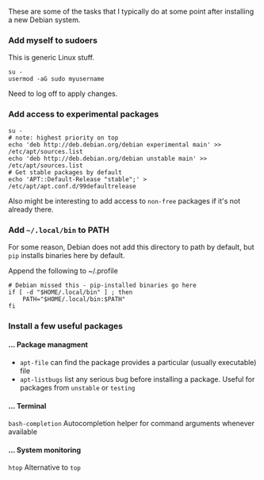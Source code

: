 
These are some of the tasks that I typically do at some point after installing a new Debian system.

### Add myself to sudoers

This is generic Linux stuff.

```
su -
usermod -aG sudo myusername
```
Need to log off to apply changes.

### Add access to experimental packages
```
su -
# note: highest priority on top
echo 'deb http://deb.debian.org/debian experimental main' >> /etc/apt/sources.list
echo 'deb http://deb.debian.org/debian unstable main' >> /etc/apt/sources.list
# Get stable packages by default
echo 'APT::Default-Release "stable";' > /etc/apt/apt.conf.d/99defaultrelease
```

Also might be interesting to add access to `non-free` packages if it's not already there.

### Add `~/.local/bin` to PATH

For some reason, Debian does not add this directory to path by default, but `pip` installs binaries here by default.

Append the following to ~/.profile

```
# Debian missed this - pip-installed binaries go here
if [ -d "$HOME/.local/bin" ] ; then
    PATH="$HOME/.local/bin:$PATH"
fi
```



### Install a few useful packages

#### ... Package managment

 - `apt-file` can find the package provides a particular (usually executable) file  
 - `apt-listbugs` list any serious bug before installing a package. Useful for packages from `unstable` or `testing`

#### ... Terminal

`bash-completion` Autocompletion helper for command arguments whenever available

#### ... System monitoring

`htop` Alternative to `top`
